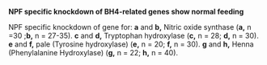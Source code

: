**NPF specific knockdown of BH4-related genes show normal feeding**

NPF specific knockdown of gene for: **a** and **b,** Nitric oxide synthase (**a,** n =30 ;**b,** n = 27-35). **c** and **d,** Tryptophan hydroxylase (**c,** n = 28; **d,** n = 30). **e** and **f,** pale (Tyrosine hydroxylase) (**e,** n = 20; **f,** n = 30). **g** and **h,** Henna (Phenylalanine Hydroxylase) (**g,** n = 22; **h,** n = 40).